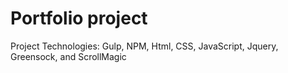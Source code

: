 # Portfolio project

Project Technologies: Gulp, NPM, Html, CSS, JavaScript, Jquery, Greensock, and ScrollMagic
